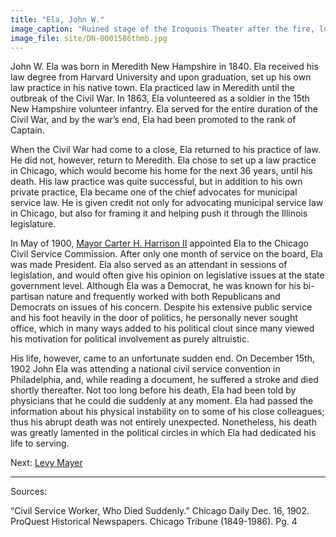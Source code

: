 ```yaml
---
title: "Ela, John W."
image_caption: "Ruined stage of the Iroquois Theater after the fire, looking down from the balcony."
image_file: site/DN-0001586thmb.jpg
---
```


John W. Ela was born in Meredith New Hampshire in 1840. Ela received his law degree from Harvard University and upon graduation, set up his own law practice in his native town. Ela practiced law in Meredith until the outbreak of the Civil War. In 1863, Ela volunteered as a soldier in the 15th New Hampshire volunteer infantry. Ela served for the entire duration of the Civil War, and by the war’s end, Ela had been promoted to the rank of Captain.

When the Civil War had come to a close, Ela returned to his practice of law. He did not, however, return to Meredith. Ela chose to set up a law practice in Chicago, which would become his home for the next 36 years, until his death. His law practice was quite successful, but in addition to his own private practice, Ela became one of the chief advocates for municipal service law. He is given credit not only for advocating municipal service law in Chicago, but also for framing it and helping push it through the Illinois legislature.

In May of 1900, [Mayor Carter H. Harrison II](/legal/mayors/harrisonJr/) appointed Ela to the Chicago Civil Service Commission. After only one month of service on the board, Ela was made President. Ela also served as an attendant in sessions of legislation, and would often give his opinion on legislative issues at the state government level. Although Ela was a Democrat, he was known for his bi-partisan nature and frequently worked with both Republicans and Democrats on issues of his concern. Despite his extensive public service and his foot heavily in the door of politics, he personally never sought office, which in many ways added to his political clout since many viewed his motivation for political involvement as purely altruistic.

His life, however, came to an unfortunate sudden end. On December 15th, 1902 John Ela was attending a national civil service convention in Philadelphia, and, while reading a document, he suffered a stroke and died shortly thereafter. Not too long before his death, Ela had been told by physicians that he could die suddenly at any moment. Ela had passed the information about his physical instability on to some of his close colleagues; thus his abrupt death was not entirely unexpected. Nonetheless, his death was greatly lamented in the political circles in which Ela had dedicated his life to serving.

Next:  [Levy Mayer](/legal/laweyers/levymayer/)

---
Sources:

“Civil Service Worker, Who Died Suddenly.” Chicago Daily Dec. 16, 1902. ProQuest Historical Newspapers. Chicago Tribune (1849-1986). Pg. 4
